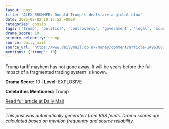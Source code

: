```yaml
---
layout: post
title: "ALEX BRUMMER: Donald Trump's deals are a global blow"
date: 2025-08-02 10:17:52 +0000
categories: gossip
tags: ['trump', 'politics', 'controversy', 'government', 'legal', 'source-daily_mail', 'drama-explosive']
drama_score: 10
primary_celebrity: trump
source: daily_mail
source_url: "https://www.dailymail.co.uk/money/comment/article-14963687/ALEX-BRUMMER-Donald-Trumps-deals-global-blow.html?ns_mchannel=rss&ito=1490&ns_campaign=1490"
mentions: {'trump': 10}
---
```


Trump tariff mayhem has not gone away. It will be years before the full impact of a fragmented trading system is known.

**Drama Score:** 10 | **Level:** EXPLOSIVE

**Celebrities Mentioned:** Trump

[Read full article at Daily Mail](https://www.dailymail.co.uk/money/comment/article-14963687/ALEX-BRUMMER-Donald-Trumps-deals-global-blow.html?ns_mchannel=rss&ito=1490&ns_campaign=1490)

---
*This post was automatically generated from RSS feeds. Drama scores are calculated based on mention frequency and source reliability.*
